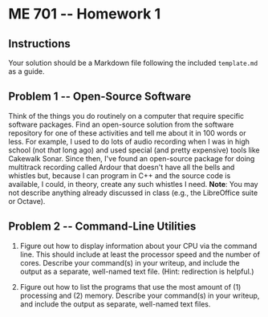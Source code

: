 # ME 701 -- Homework 1

## Instructions

Your solution should be a Markdown file following the included `template.md` as
a guide.

## Problem 1 -- Open-Source Software

Think of the things you do routinely on a computer that require 
specific software packages.  Find an 
open-source solution from the software repository
for one of these activities and tell me about it in 100 words or less.
For example, I used to do lots of audio recording when I was in 
high school (not *that* long ago) and used special (and 
pretty expensive) tools like 
Cakewalk Sonar.  Since then, I've found an 
open-source package for doing multitrack 
recording called Ardour that doesn't have all the bells and 
whistles but, because I can program in C++ and the 
source code is available, I could, in theory,
create any such whistles I need.  **Note**: You may not
describe anything already discussed in class (e.g., the LibreOffice suite
or Octave).


## Problem 2 -- Command-Line Utilities

 1. Figure out how to display information about your CPU via the 
    command line.  This should include at least the processor 
    speed and the number of cores.  Describe your command(s) in your
    writeup, and include the output as a separate, well-named text file.
    (Hint: redirection is helpful.)

 2. Figure out how to list the programs that use the most 
    amount of (1) processing and (2) memory.  Describe your command(s) 
    in your writeup, and include the output as separate,
    well-named text files. 

